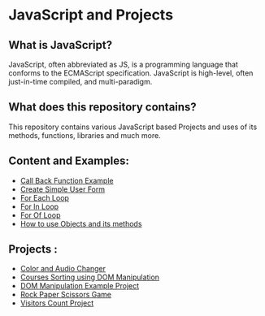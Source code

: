 # JavaScript and Projects

## What is JavaScript?
JavaScript, often abbreviated as JS, is a programming language that conforms to the ECMAScript specification. 
JavaScript is high-level, often just-in-time compiled, and multi-paradigm.

## What does this repository contains?
This repository contains various JavaScript based Projects and uses of its methods, functions, libraries and much more.

## Content and Examples:
- [Call Back Function Example](callBacks.js)
- [Create Simple User Form](userForm.js)
- [For Each Loop](for-Each_Loop.js)
- [For In Loop](for-In_and_for-Of.js)
- [For Of Loop](for-In_and_for-Of.js)
- [How to use Objects and its methods](objectMethods.js)


## Projects :
- [Color and Audio Changer](Color_Changer_Project/)
- [Courses Sorting using DOM Manipulation](Couses_Sorting_using-DOM/)
- [DOM Manipulation Example Project](DOM_Selectors/)
- [Rock Paper Scissors Game](Rock_Paper_Scissors/)
- [Visitors Count Project](Visitors_Count_Project/)





